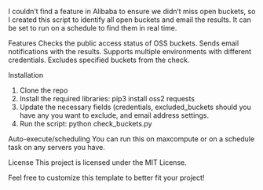 I couldn’t find a feature in Alibaba to ensure we didn’t miss open buckets, so I created this script to identify all open buckets and email the results. It can be set to run on a schedule to find them in real time.

Features
  Checks the public access status of OSS buckets.
  Sends email notifications with the results.
  Supports multiple environments with different credentials.
  Excludes specified buckets from the check.

Installation
1. Clone the repo
2. Install the required libraries:
   pip3 install oss2 requests
3. Update the necessary fields (credentials, excluded_buckets should you have any you want to exclude, and email address settings.
4. Run the script: python check_buckets.py

Auto-execute/scheduling
You can run this on maxcompute or on a schedule task on any servers you have.

License
This project is licensed under the MIT License.

Feel free to customize this template to better fit your project!

